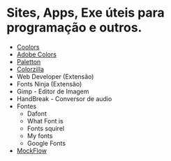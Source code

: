 # Sites, Apps, Exe úteis para programação e outros.

* [Coolors](https://coolors.co/)
* [Adobe Colors](https://color.adobe.com/pt/)
* [Paletton](https://paletton.com/)
* [Colorzilla](https://www.colorzilla.com/)
* Web Developer (Extensão)
* Fonts Ninja (Extensão)
* Gimp - Editor de Imagem
* HandBreak - Conversor de audio
* Fontes
    - Dafont
    - What Font is
    - Fonts squirel
    - My fonts
    - Google Fonts
* [MockFlow](https://mockflow.com/)
